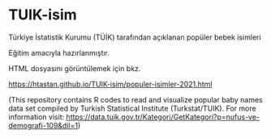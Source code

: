 # TUIK-isim
Türkiye İstatistik Kurumu (TÜİK) tarafından açıklanan popüler bebek isimleri

Eğitim amacıyla hazırlanmıştır. 

HTML dosyasını görüntülemek için bkz. 

<https://htastan.github.io/TUIK-isim/populer-isimler-2021.html>





(This repository contains R codes to read and visualize popular baby names data set compiled by Turkish Statistical Institute (Turkstat/TUIK). For more information visit: 
<https://data.tuik.gov.tr/Kategori/GetKategori?p=nufus-ve-demografi-109&dil=1>)

